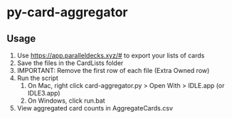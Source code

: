 # py-card-aggregator

## Usage

1. Use https://app.paralleldecks.xyz/# to export your lists of cards
2. Save the files in the CardLists folder
3. IMPORTANT: Remove the first row of each file (Extra Owned row)
4. Run the script
   1. On Mac, right click card-aggregator.py > Open With > IDLE.app (or IDLE3.app)
   2. On Windows, click run.bat
5. View aggregated card counts in AggregateCards.csv
